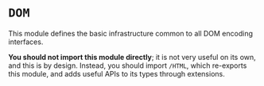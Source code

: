 # ``DOM``

This module defines the basic infrastructure common to all DOM encoding interfaces.

**You should not import this module directly**; it is not very useful on its own, and this is by
design. Instead, you should import ``/HTML``, which re-exports this module, and adds useful APIs
to its types through extensions.
